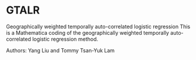 # GTALR
Geographically weighted temporally auto-correlated logistic regression
This is a Mathematica coding of the geographically weighted temporally auto-correlated logistic regression method.

Authors: Yang Liu and Tommy Tsan-Yuk Lam
